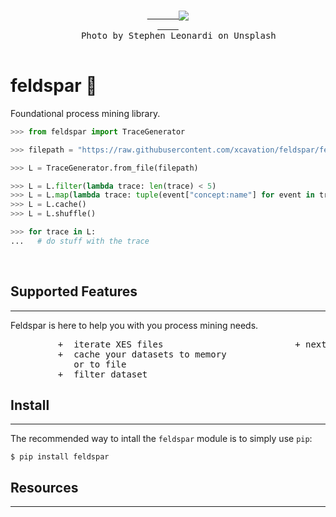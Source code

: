 <span align="center">
  <pre>
    <a href="https://github.com/xcavation/feldspar">
      <img src="https://raw.githubusercontent.com/xcavation/feldspar/develop/assets/readme_cover.jpg" align="center">
    </a>
    Photo by Stephen Leonardi on Unsplash
  </pre>
</span>

# feldspar 🧱
Foundational process mining library.

```python
>>> from feldspar import TraceGenerator

>>> filepath = "https://raw.githubusercontent.com/xcavation/feldspar/feature/base-setup/data/running-example.xes"

>>> L = TraceGenerator.from_file(filepath)

>>> L = L.filter(lambda trace: len(trace) < 5)
>>> L = L.map(lambda trace: tuple(event["concept:name"] for event in trace))
>>> L = L.cache()
>>> L = L.shuffle()

>>> for trace in L:
...   # do stuff with the trace
```


<p>&nbsp;</p>

## Supported Features
<hr>

Feldspar is here to help you with you process mining needs.

<pre class="test">
         +  iterate XES files                         + next entry
         +  cache your datasets to memory 
            or to file
         +  filter dataset
</pre>


## Install
<hr>

The recommended way to intall the `feldspar` module is to simply use `pip`:
```console
$ pip install feldspar
```

## Resources
<hr>
